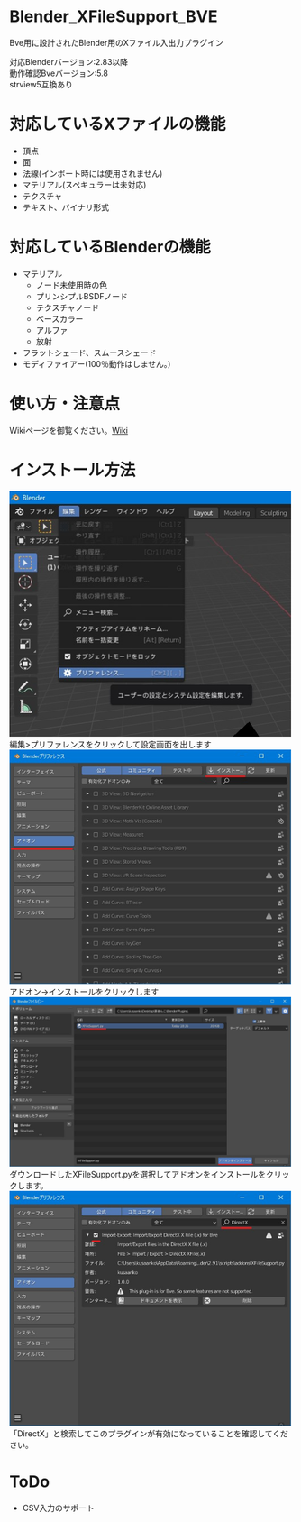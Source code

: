 # Blender_XFileSupport_BVE
Bve用に設計されたBlender用のXファイル入出力プラグイン  

対応Blenderバージョン:2.83以降  
動作確認Bveバージョン:5.8  
strview5互換あり  

# 対応しているXファイルの機能
* 頂点
* 面
* 法線(インポート時には使用されません)
* マテリアル(スペキュラーは未対応)
* テクスチャ
* テキスト、バイナリ形式

# 対応しているBlenderの機能
* マテリアル
  * ノード未使用時の色
  * プリンシプルBSDFノード
  * テクスチャノード
  * ベースカラー
  * アルファ
  * 放射
* フラットシェード、スムースシェード
* モディファイアー(100％動作はしません。)

# 使い方・注意点
Wikiページを御覧ください。[Wiki](https://github.com/kusaanko/Blender_XFileSupport_BVE/wiki)

# インストール方法
<img src="for_readme/preference.jpg" width="500px"></img>  
編集>プリファレンスをクリックして設定画面を出します  
<img src="for_readme/install.jpg" width="500px"></img>  
アドオン->インストールをクリックします  
<img src="for_readme/install_addon.jpg" width="500px"></img>  
ダウンロードしたXFileSupport.pyを選択してアドオンをインストールをクリックします。
<img src="for_readme/check.jpg" width="500px;"></img>  
「DirectX」と検索してこのプラグインが有効になっていることを確認してください。

# ToDo
- CSV入力のサポート